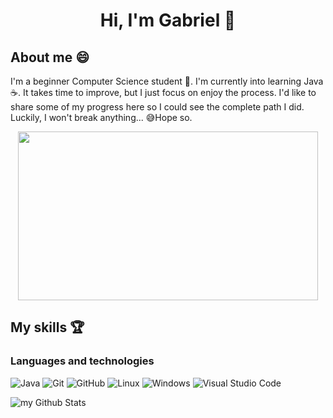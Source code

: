 <h1 align = "center"> Hi, I'm Gabriel 👋</h1> 

<h2>About me 😄</h2>
<p>I'm a beginner Computer Science student 👦. I'm currently into learning Java ☕. It takes time to improve, but I just focus on enjoy the process.
I'd like to share some of my progress here so I could see the complete path I did. Luckily, I won't break anything... 😅Hope so. </p>

<div align = "center">
  <img src = "https://github.com/user-attachments/assets/8379e1b1-abf0-4f84-83af-d36654a2d205" width = "480" height = "270">
</div>


<h2>My skills 🏆</h2>

<h3>Languages and technologies</h3>

![Java](https://img.shields.io/badge/java-%23ED8B00.svg?style=for-the-badge&logo=openjdk&logoColor=white)
![Git](https://img.shields.io/badge/git-%23F05033.svg?style=for-the-badge&logo=git&logoColor=white)
![GitHub](https://img.shields.io/badge/github-%23121011.svg?style=for-the-badge&logo=github&logoColor=white)
![Linux](https://img.shields.io/badge/Linux-FCC624?style=for-the-badge&logo=linux&logoColor=black)
![Windows](https://img.shields.io/badge/Windows-0078D6?style=for-the-badge&logo=windows&logoColor=white)
![Visual Studio Code](https://img.shields.io/badge/Visual%20Studio%20Code-0078d7.svg?style=for-the-badge&logo=visual-studio-code&logoColor=white)

<img align = "center" src="https://github-readme-stats.vercel.app/api?username=GabrielLeiva05&include_all_commits=true&count_private=true&show_icons=true&line_height=20&title_color=2B5BBD&icon_color=1124BB&text_color=A1A1A1&bg_color=0,000000,130F40" alt="my Github Stats"/>
